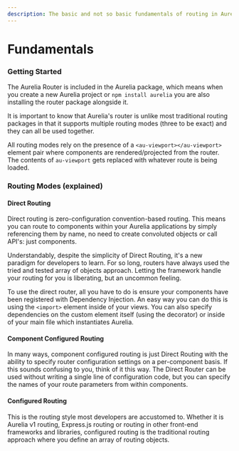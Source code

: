 ```yaml
---
description: The basic and not so basic fundamentals of routing in Aurelia.
---
```


# Fundamentals

### Getting Started

The Aurelia Router is included in the Aurelia package, which means when you create a new Aurelia project or `npm install aurelia` you are also installing the router package alongside it.

It is important to know that Aurelia's router is unlike most traditional routing packages in that it supports multiple routing modes \(three to be exact\) and they can all be used together.

All routing modes rely on the presence of a `<au-viewport></au-viewport>` element pair where components are rendered/projected from the router. The contents of `au-viewport` gets replaced with whatever route is being loaded.

### Routing Modes \(explained\)

#### Direct Routing

Direct routing is zero-configuration convention-based routing. This means you can route to components within your Aurelia applications by simply referencing them by name, no need to create convoluted objects or call API's: just components.

Understandably, despite the simplicity of Direct Routing, it's a new paradigm for developers to learn. For so long, routers have always used the tried and tested array of objects approach. Letting the framework handle your routing for you is liberating, but an uncommon feeling.

To use the direct router, all you have to do is ensure your components have been registered with Dependency Injection. An easy way you can do this is using the `<import>` element inside of your views. You can also specify dependencies on the custom element itself \(using the decorator\) or inside of your main file which instantiates Aurelia.

#### Component Configured Routing

In many ways, component configured routing is just Direct Routing with the ability to specify router configuration settings on a per-component basis. If this sounds confusing to you, think of it this way. The Direct Router can be used without writing a single line of configuration code, but you can specify the names of your route parameters from within components. 

#### Configured Routing

This is the routing style most developers are accustomed to. Whether it is Aurelia v1 routing, Express.js routing or routing in other front-end frameworks and libraries, configured routing is the traditional routing approach where you define an array of routing objects.



